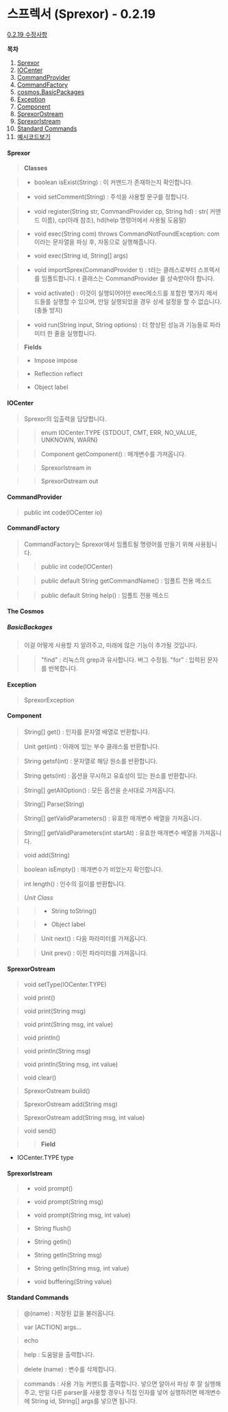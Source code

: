 # 스프렉서 (Sprexor) - 0.2.19

[0.2.19 수정사항](./changeLog/0.2.19.md)

**목차**
1. [Sprexor](#sprexor)
2. [IOCenter](#iocenter)
3. [CommandProvider](#commandprovider)
4. [CommandFactory](#commandfactory)
7. [cosmos.BasicPackages](#the-cosmos)
8. [Exception](#exception)
9. [Component](#component)
10. [SprexorOstream](#sprexorostream)
11. [SprexorIstream](#sprexoristream)
12. [Standard Commands](#standard-commands)
13. [예시코드보기](./test.java)


#### Sprexor

>**Classes**

>- boolean isExist(String) : 이 커맨드가 존재하는지 확인합니다.

>- void setComment(String) : 주석을 사용할 문구를 정합니다.

>- void register(String str, CommandProvider cp, String hd) : str( 커맨드 이름), cp(아래 참조), hd(help 명령어에서 사용될 도움말)

>- void exec(String com) throws CommandNotFoundException: com 이라는 문자열을 파싱 후, 자동으로 실행해줍니다.

>- void exec(String id, String[] args)

>- void importSprex(CommandProvider t) : t라는 클래스로부터 스프렉서 를 임폴트합니다. t 클래스는 CommandProvider 를 상속받아야 합니다.

>- void activate() : 이것이 실행되어야만 exec메소드를 포함한 몇가지 메서드들를 실행할 수 있으며, 만일 실행되었을 경우 상세 설정을 할 수 없습니다. (충돌 방지)

>- void run(String input, String options) : 더 향상된 성능과 기능들로 파라미터 한 줄을 실행합니다.

>**Fields**

>- Impose impose

>- Reflection reflect

>- Object label
	
	
#### IOCenter

>Sprexor의 입출력을 담당합니다.

>>enum IOCenter.TYPE {STDOUT, CMT, ERR, NO_VALUE, UNKNOWN, WARN}

>>Component getComponent() : 매개변수를 가져옵니다.

>>SprexorIstream in

>>SprexorOstream out


	
#### CommandProvider

>public int code(IOCenter io) 


#### CommandFactory

>CommandFactory는 Sprexor에서 임폴트될 명령어를 만들기 위해 사용됩니다.

>>public int code(IOCenter)

>>public default String getCommandName() : 임폴트 전용 메소드

>>public default String help() : 임폴트 전용 메소드

    
#### The Cosmos

##### BasicBackages

>이걸 어떻게 사용할 지 알려주고, 미래에 많은 기능이 추가될 것입니다.

>>"find" : 리눅스의 grep과 유사합니다. 버그 수정됨.
>>"for" : 입력된 문자를 반복합니다.
	
	
#### Exception

>SprexorException

#### Component

>String[] get() : 인자를 문자열 배열로 반환합니다.

>Unit get(int) : 아래에 있는 부수 클래스를 반환합니다.

>String getsf(int) : 문자열로 해당 원소를 반환합니다.

>String gets(int) : 옵션을 무시하고 유효성이 있는 원소를 반환합니다.

>String[] getAllOption() : 모든 옵션을 순서대로 가져옵니다.

>String[] Parse(String)

>String[] getValidParameters() : 유효한 매개변수 배열을 가져옵니다.

>String[] getValidParameters(int startAt) : 유효한 매개변수 배열을 가져옵니다.

>void add(String)

>boolean isEmpty() : 매개변수가 비었는지 확인합니다.

>int length() : 인수의 길이를 반환합니다.

>*Unit Class*

>>- String toString()

>>- Object label

>>Unit next() : 다음 파라미터를 가져옵니다.

>>Unit prev() : 이전 파라미터를 가져옵니다.


#### SprexorOstream

>void setType(IOCenter.TYPE)

>void print()

>void print(String msg)

>void print(String msg, int value)

>void println()

>void println(String msg)

>void println(String msg, int value)

>void clear()

>SprexorOstream build()

>SprexorOstream add(String msg)

>SprexorOstream add(String msg, int value)

>void send()

>>**Field**
 - IOCenter.TYPE type


#### SprexorIstream

>- void prompt()

>- void prompt(String msg)

>- void prompt(String msg, int value)

>- String flush()

>- String getln()

>- String getln(String msg)

>- String getln(String msg, int value)

>- void buffering(String value)


#### Standard Commands

>@(name) :  저장된 값을 불러옵니다.

>var [ACTION] args...

>echo

>help : 도움말을 출력합니다.

>delete (name) : 변수를 삭제합니다.

>commands : 사용 가능 커맨드를 출력합니다. 넣으면 알아서 파싱 후 잘 실행해 주고, 만일 다른 parser를 사용할 경우나 직접 인자를 넣어 실행하려면 매개변수에 String id, String[] args를 넣으면 됩니다.